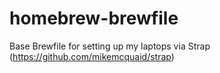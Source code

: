 # homebrew-brewfile

Base Brewfile for setting up my laptops via Strap (https://github.com/mikemcquaid/strap)
